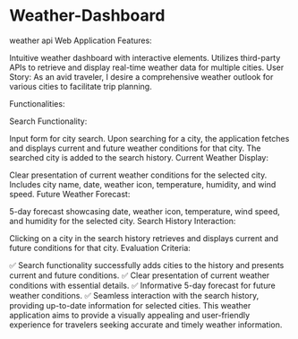 # Weather-Dashboard
weather api
Web Application Features:

Intuitive weather dashboard with interactive elements.
Utilizes third-party APIs to retrieve and display real-time weather data for multiple cities.
User Story:
As an avid traveler, I desire a comprehensive weather outlook for various cities to facilitate trip planning.

Functionalities:

Search Functionality:

Input form for city search.
Upon searching for a city, the application fetches and displays current and future weather conditions for that city.
The searched city is added to the search history.
Current Weather Display:

Clear presentation of current weather conditions for the selected city.
Includes city name, date, weather icon, temperature, humidity, and wind speed.
Future Weather Forecast:

5-day forecast showcasing date, weather icon, temperature, wind speed, and humidity for the selected city.
Search History Interaction:

Clicking on a city in the search history retrieves and displays current and future conditions for that city.
Evaluation Criteria:

✅ Search functionality successfully adds cities to the history and presents current and future conditions.
✅ Clear presentation of current weather conditions with essential details.
✅ Informative 5-day forecast for future weather conditions.
✅ Seamless interaction with the search history, providing up-to-date information for selected cities.
This weather application aims to provide a visually appealing and user-friendly experience for travelers seeking accurate and timely weather information.